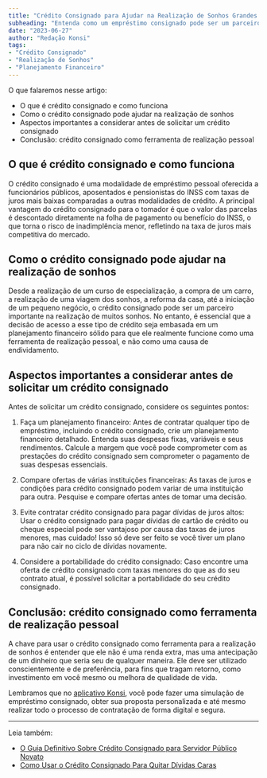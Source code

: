 ```yaml
---
title: "Crédito Consignado para Ajudar na Realização de Sonhos Grandes e Pequenos: Como Funciona?"
subheading: "Entenda como um empréstimo consignado pode ser um parceiro na realização de seus projetos pessoais."
date: "2023-06-27"
author: "Redação Konsi"
tags:
- "Crédito Consignado"
- "Realização de Sonhos"
- "Planejamento Financeiro"
---
```


O que falaremos nesse artigo:

- O que é crédito consignado e como funciona
- Como o crédito consignado pode ajudar na realização de sonhos
- Aspectos importantes a considerar antes de solicitar um crédito consignado
- Conclusão: crédito consignado como ferramenta de realização pessoal

## O que é crédito consignado e como funciona

O crédito consignado é uma modalidade de empréstimo pessoal oferecida a funcionários públicos, aposentados e pensionistas do INSS com taxas de juros mais baixas comparadas a outras modalidades de crédito. A principal vantagem do crédito consignado para o tomador é que o valor das parcelas é descontado diretamente na folha de pagamento ou benefício do INSS, o que torna o risco de inadimplência menor, refletindo na taxa de juros mais competitiva do mercado.

## Como o crédito consignado pode ajudar na realização de sonhos

Desde a realização de um curso de especialização, a compra de um carro, a realização de uma viagem dos sonhos, a reforma da casa, até a iniciação de um pequeno negócio, o crédito consignado pode ser um parceiro importante na realização de muitos sonhos. No entanto, é essencial que a decisão de acesso a esse tipo de crédito seja embasada em um planejamento financeiro sólido para que ele realmente funcione como uma ferramenta de realização pessoal, e não como uma causa de endividamento.

## Aspectos importantes a considerar antes de solicitar um crédito consignado

Antes de solicitar um crédito consignado, considere os seguintes pontos:

1. Faça um planejamento financeiro: Antes de contratar qualquer tipo de empréstimo, incluindo o crédito consignado, crie um planejamento financeiro detalhado. Entenda suas despesas fixas, variáveis e seus rendimentos. Calcule a margem que você pode comprometer com as prestações do crédito consignado sem comprometer o pagamento de suas despesas essenciais.

2. Compare ofertas de várias instituições financeiras: As taxas de juros e condições para crédito consignado podem variar de uma instituição para outra. Pesquise e compare ofertas antes de tomar uma decisão.

3. Evite contratar crédito consignado para pagar dívidas de juros altos: Usar o crédito consignado para pagar dívidas de cartão de crédito ou cheque especial pode ser vantajoso por causa das taxas de juros menores, mas cuidado! Isso só deve ser feito se você tiver um plano para não cair no ciclo de dívidas novamente.

4. Considere a portabilidade do crédito consignado: Caso encontre uma oferta de crédito consignado com taxas menores do que as do seu contrato atual, é possível solicitar a portabilidade do seu crédito consignado.

## Conclusão: crédito consignado como ferramenta de realização pessoal

A chave para usar o crédito consignado como ferramenta para a realização de sonhos é entender que ele não é uma renda extra, mas uma antecipação de um dinheiro que seria seu de qualquer maneira. Ele deve ser utilizado conscientemente e de preferência, para fins que tragam retorno, como investimento em você mesmo ou melhora de qualidade de vida.

Lembramos que no [aplicativo Konsi](http://link.do.aplicativo.konsi), você pode fazer uma simulação de empréstimo consignado, obter sua proposta personalizada e até mesmo realizar todo o processo de contratação de forma digital e segura.

---

Leia também:
- [O Guia Definitivo Sobre Crédito Consignado para Servidor Público Novato](http://link.do.post.sobre.consignado)
- [Como Usar o Crédito Consignado Para Quitar Dívidas Caras](http://link.do.post.quitar.divida.caro)

